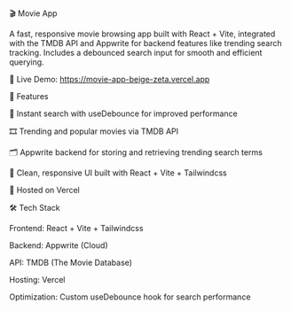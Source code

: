 🎬 Movie App

A fast, responsive movie browsing app built with React + Vite, integrated with the TMDB API and Appwrite for backend features like trending search tracking. Includes a debounced search input for smooth and efficient querying.

🔗 Live Demo: https://movie-app-beige-zeta.vercel.app


🚀 Features

🔎 Instant search with useDebounce for improved performance

🎞️ Trending and popular movies via TMDB API

🗂️ Appwrite backend for storing and retrieving trending search terms

🎨 Clean, responsive UI built with React + Vite + Tailwindcss

🚀 Hosted on Vercel


🛠️ Tech Stack

Frontend: React + Vite + Tailwindcss

Backend: Appwrite (Cloud)

API: TMDB (The Movie Database)

Hosting: Vercel

Optimization: Custom useDebounce hook for search performance

